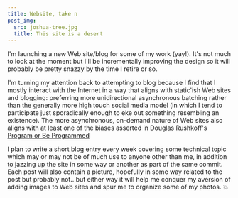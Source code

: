 ```yaml
---
title: Website, take n
post_img:
  src: joshua-tree.jpg
  title: This site is a desert
---
```


I'm launching a new Web site/blog for some of my work (yay!). It's
not much to look at the moment but I'll be incrementally improving
the design so it will probably be pretty snazzy by the time I
retire or so.

I'm turning my attention back to attempting to blog because I
find that I mostly interact with the Internet in a way that aligns
with static'ish Web sites and blogging: preferring more unidirectional
asynchronous batching rather than the generally more high touch
social media model (in which I tend to participate just sporadically
enough to eke out something resembling an existence).
The more asynchronous, on-demand nature of Web sites also aligns with
at least one of the biases asserted in Douglas Rushkoff's
[Program or Be Programmed](
http://www.rushkoff.com/books/program-or-be-programmed)

I plan to write a short blog entry every week covering some
technical topic which may or may not be of much use to anyone
other than me, in addition to jazzing up the site in some way or
another as part of the same commit. Each post will also contain a
picture, hopefully in some way related to the post but probably
not...but either way it will help me conquer my aversion of adding
images to Web sites and spur me to organize some of my photos. :boom:

